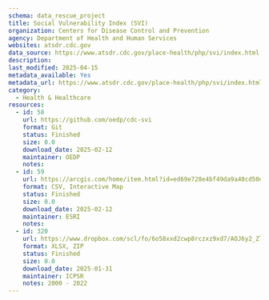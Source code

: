 ```yaml
---
schema: data_rescue_project 
title: Social Vulnerability Index (SVI)
organization: Centers for Disease Control and Prevention
agency: Department of Health and Human Services
websites: atsdr.cdc.gov
data_source: https://www.atsdr.cdc.gov/place-health/php/svi/index.html
description: 
last_modified: 2025-04-15
metadata_available: Yes
metadata_url: https://www.atsdr.cdc.gov/place-health/php/svi/index.html
category:
  - Health & Healthcare 
resources:
  - id: 58
    url: https://github.com/oedp/cdc-svi
    format: Git
    status: Finished
    size: 0.0
    download_date: 2025-02-12
    maintainer: OEDP
    notes: 
  - id: 59
    url: https://arcgis.com/home/item.html?id=ed69e728e4bf49da9a40cd50d1e45ff7
    format: CSV, Interactive Map
    status: Finished
    size: 0.0
    download_date: 2025-02-12
    maintainer: ESRI
    notes: 
  - id: 320
    url: https://www.dropbox.com/scl/fo/6o58xxd2cwp8rczxz9xd7/AOJ6y2_Zl-0s5SmNre2jkWU?rlkey=dr0fjh3u8v7jg7h09tdlku8h4&dl=0
    format: XLSX, ZIP
    status: Finished
    size: 0.0
    download_date: 2025-01-31
    maintainer: ICPSR
    notes: 2000 - 2022
---
```

